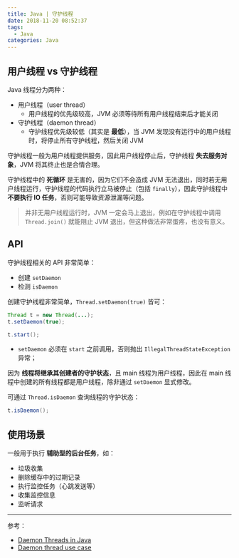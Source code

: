 ```yaml
---
title: Java | 守护线程
date: 2018-11-20 08:52:37
tags:
  - Java
categories: Java
---
```


## 用户线程 vs 守护线程

Java 线程分为两种：

* 用户线程（user thread）
  * 用户线程的优先级较高，JVM 必须等待所有用户线程结束后才能关闭
* 守护线程（daemon thread）
  * 守护线程优先级较低（其实是 **最低**），当 JVM 发现没有运行中的用户线程时，将停止所有守护线程，然后关闭 JVM

守护线程一般为用户线程提供服务，因此用户线程停止后，守护线程 **失去服务对象**，JVM 将其终止也是合情合理。

<!-- more -->

守护线程中的 **死循环** 是无害的，因为它们不会造成 JVM 无法退出，同时若无用户线程运行，守护线程的代码执行立马被停止（包括 `finally`），因此守护线程中 **不要执行 IO 任务**，否则可能导致资源泄漏等问题。

>并非无用户线程运行时，JVM 一定会马上退出，例如在守护线程中调用 `Thread.join()` 就能阻止 JVM 退出，但这种做法非常蛋疼，也没有意义。

## API

守护线程相关的 API 非常简单：

* 创建 `setDaemon`
* 检测 `isDaemon`

创建守护线程非常简单，`Thread.setDaemon(true)` 皆可：

```Java
Thread t = new Thread(...);
t.setDaemon(true);

t.start();
```

* `setDaemon` 必须在 `start` 之前调用，否则抛出 `IllegalThreadStateException` 异常；

因为 **线程将继承其创建者的守护状态**，且 main 线程为用户线程，因此在 main 线程中创建的所有线程都是用户线程，除非通过 `setDaemon` 显式修改。

可通过 `Thread.isDaemon` 查询线程的守护状态：

```Java
t.isDaemon();
```

## 使用场景

一般用于执行 **辅助型的后台任务**，如：

* 垃圾收集
* 删除缓存中的过期记录
* 执行监控任务（心跳发送等）
* 收集监控信息
* 监听请求

-----

参考：

* [Daemon Threads in Java](https://www.baeldung.com/java-daemon-thread)
* [Daemon thread use case](https://stackoverflow.com/questions/18933195/daemon-thread-use-case)
